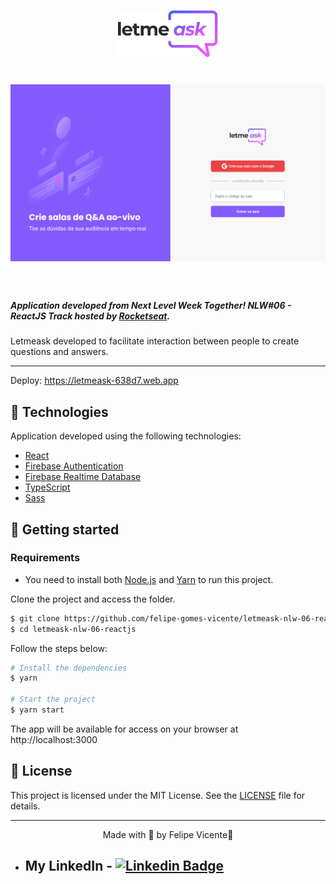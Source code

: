 
<p align="center">
  <img alt="Letmeask" src=".github/logo.svg" width="160px">
</p>

<h1 align="center">
    <img alt="Letmeask" title="Letmeask" src=".github/cover.png" />
</h1>

<br>

##### Application developed from Next Level Week Together! **NLW#06  - ReactJS Track** hosted by [Rocketseat](https://rocketseat.com.br/). 
Letmeask developed to facilitate interaction between people to create questions and answers.

---

Deploy: https://letmeask-638d7.web.app

## 🧪 Technologies

Application developed using the following technologies:

- [React](https://reactjs.org)
- [Firebase Authentication](https://firebase.google.com/products/auth)
- [Firebase Realtime Database](https://firebase.google.com/products/realtime-database)
- [TypeScript](https://www.typescriptlang.org/)
- [Sass](https://sass-lang.com/install)

## 🚀 Getting started

### Requirements

- You need to install both [Node.js](https://nodejs.org/en/download/) and [Yarn](https://yarnpkg.com/) to run this project.

Clone the project and access the folder.

```bash
$ git clone https://github.com/felipe-gomes-vicente/letmeask-nlw-06-reactjs.git
$ cd letmeask-nlw-06-reactjs
```

Follow the steps below:
```bash
# Install the dependencies
$ yarn

# Start the project
$ yarn start
```
The app will be available for access on your browser at http://localhost:3000



## 📝 License

This project is licensed under the MIT License. See the [LICENSE](LICENSE.md) file for details.


---

<p align="center">Made with 💜 by Felipe Vicente👋</p>  

- ## My LinkedIn - [![Linkedin Badge](https://img.shields.io/badge/-FelipeVicente-blue?style=flat-square&logo=Linkedin&logoColor=white&link=https://www.linkedin.com/in/felipe-gomes-vicente/)](https://www.linkedin.com/in/felipe-gomes-vicente/) 
